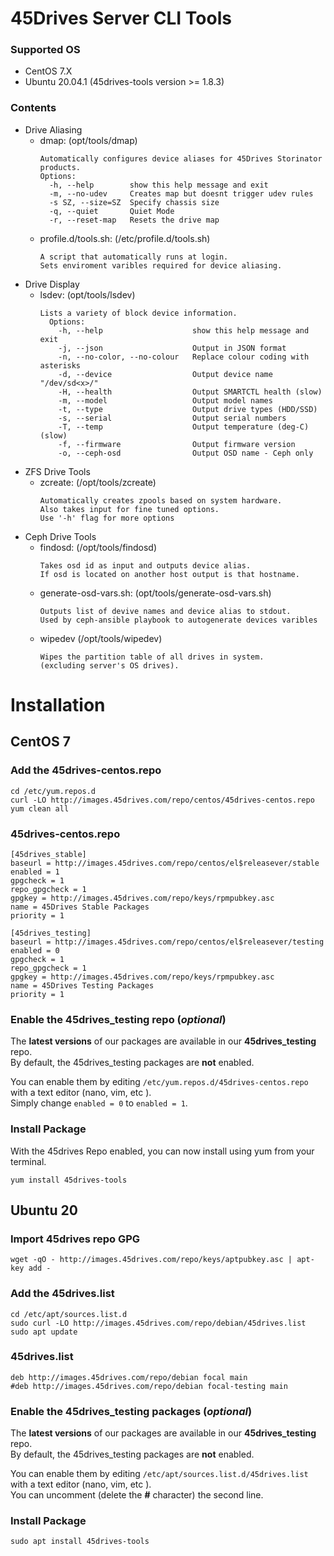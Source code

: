 
# 45Drives Server CLI Tools
### Supported OS
  - CentOS 7.X
  - Ubuntu 20.04.1 (45drives-tools version >= 1.8.3)

### Contents
  - Drive Aliasing
    - dmap: (opt/tools/dmap)
      ```
      Automatically configures device aliases for 45Drives Storinator products.
      Options:
        -h, --help        show this help message and exit
        -m, --no-udev     Creates map but doesnt trigger udev rules
        -s SZ, --size=SZ  Specify chassis size
        -q, --quiet       Quiet Mode
        -r, --reset-map   Resets the drive map
      ```
    - profile.d/tools.sh: (/etc/profile.d/tools.sh)
        ```
        A script that automatically runs at login. 
        Sets enviroment varibles required for device aliasing.
        ```
  - Drive Display
    - lsdev: (opt/tools/lsdev)
      ```
      Lists a variety of block device information. 
        Options:
          -h, --help                    show this help message and exit
          -j, --json                    Output in JSON format
          -n, --no-color, --no-colour   Replace colour coding with asterisks
          -d, --device                  Output device name "/dev/sd<x>/"
          -H, --health                  Output SMARTCTL health (slow)
          -m, --model                   Output model names
          -t, --type                    Output drive types (HDD/SSD)
          -s, --serial                  Output serial numbers
          -T, --temp                    Output temperature (deg-C) (slow)
          -f, --firmware                Output firmware version
          -o, --ceph-osd                Output OSD name - Ceph only
        ```
  - ZFS Drive Tools
    - zcreate: (/opt/tools/zcreate)
      ```
      Automatically creates zpools based on system hardware. 
      Also takes input for fine tuned options. 
      Use '-h' flag for more options
      ```   
  - Ceph Drive Tools
    - findosd: (/opt/tools/findosd)
      ```
      Takes osd id as input and outputs device alias. 
      If osd is located on another host output is that hostname.
      ```
    - generate-osd-vars.sh: (opt/tools/generate-osd-vars.sh) 
      ```
      Outputs list of devive names and device alias to stdout. 
      Used by ceph-ansible playbook to autogenerate devices varibles
      ```
    - wipedev (/opt/tools/wipedev)
      ```
      Wipes the partition table of all drives in system. 
      (excluding server's OS drives).
      ```
  
# Installation

## CentOS 7

### Add the 45drives-centos.repo
```
cd /etc/yum.repos.d
curl -LO http://images.45drives.com/repo/centos/45drives-centos.repo 
yum clean all
```

### 45drives-centos.repo
```
[45drives_stable]
baseurl = http://images.45drives.com/repo/centos/el$releasever/stable
enabled = 1
gpgcheck = 1
repo_gpgcheck = 1
gpgkey = http://images.45drives.com/repo/keys/rpmpubkey.asc
name = 45Drives Stable Packages
priority = 1

[45drives_testing]
baseurl = http://images.45drives.com/repo/centos/el$releasever/testing
enabled = 0
gpgcheck = 1
repo_gpgcheck = 1
gpgkey = http://images.45drives.com/repo/keys/rpmpubkey.asc
name = 45Drives Testing Packages
priority = 1

```

### Enable the 45drives_testing repo (*optional*)
The **latest versions** of our packages are available in our **45drives_testing** repo.  
By default, the 45drives_testing packages are **not** enabled.  

You can enable them by editing ```/etc/yum.repos.d/45drives-centos.repo``` with a text editor (nano, vim, etc ).  
Simply change ```enabled = 0``` to ```enabled = 1```.  

### Install Package
With the 45drives Repo enabled, you can now install using yum from your terminal.
```
yum install 45drives-tools
```

## Ubuntu 20

### Import 45drives repo GPG
```
wget -qO - http://images.45drives.com/repo/keys/aptpubkey.asc | apt-key add -
```

### Add the 45drives.list
```
cd /etc/apt/sources.list.d
sudo curl -LO http://images.45drives.com/repo/debian/45drives.list
sudo apt update
```

### 45drives.list
```
deb http://images.45drives.com/repo/debian focal main
#deb http://images.45drives.com/repo/debian focal-testing main

```

### Enable the 45drives_testing packages (*optional*)
The **latest versions** of our packages are available in our **45drives_testing** repo.  
By default, the 45drives_testing packages are **not** enabled.  

You can enable them by editing ```/etc/apt/sources.list.d/45drives.list``` with a text editor (nano, vim, etc ).  
You can uncomment (delete the **#** character) the second line.

### Install Package
```
sudo apt install 45drives-tools
```
